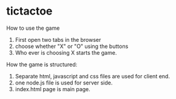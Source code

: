 tictactoe
=========
How to use the game

1. First open two tabs in the browser
2. choose whether "X" or "O" using the buttons
3. Who ever is choosing X starts the game.

How the game is structured:

1. Separate html, javascript and css files are used for client end.
2. one node.js file is used for server side.
3. index.html page is main page.
